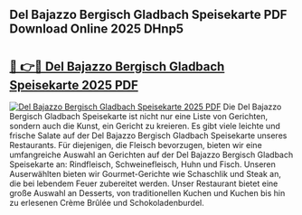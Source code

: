 ## Del Bajazzo Bergisch Gladbach Speisekarte PDF Download Online 2025 DHnp5

# <h2><a href="http://gce9ac.nevu.top/?p=Del+Bajazzo+Bergisch+Gladbach+Speisekarte">🔗 👉🔴 Del Bajazzo Bergisch Gladbach Speisekarte 2025 PDF</a></h2>

[![Del Bajazzo Bergisch Gladbach Speisekarte 2025 PDF](https://i.imgur.com/dBaPXMq.png)](http://gce9ac.nevu.top/?p=Del+Bajazzo+Bergisch+Gladbach+Speisekarte)
Die Del Bajazzo Bergisch Gladbach Speisekarte ist nicht nur eine Liste von Gerichten, sondern auch die Kunst, ein Gericht zu kreieren. Es gibt viele leichte und frische Salate auf der Del Bajazzo Bergisch Gladbach Speisekarte unseres Restaurants. Für diejenigen, die Fleisch bevorzugen, bieten wir eine umfangreiche Auswahl an Gerichten auf der Del Bajazzo Bergisch Gladbach Speisekarte an: Rindfleisch, Schweinefleisch, Huhn und Fisch. Unseren Auserwählten bieten wir Gourmet-Gerichte wie Schaschlik und Steak an, die bei lebendem Feuer zubereitet werden. Unser Restaurant bietet eine große Auswahl an Desserts, von traditionellen Kuchen und Kuchen bis hin zu erlesenen Crème Brûlée und Schokoladenburdel.
